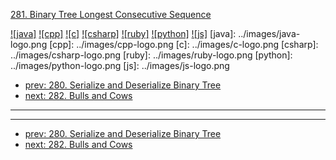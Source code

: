 [281. Binary Tree Longest Consecutive Sequence](https://leetcode.com/problems/binary-tree-longest-consecutive-sequence/)

[![java]](../java/281-binary-tree-longest-consecutive-sequence.md)
[![cpp]](../cpp/281-binary-tree-longest-consecutive-sequence.md)
[![c]](../c/281-binary-tree-longest-consecutive-sequence.md)
[![csharp]](../csharp/281-binary-tree-longest-consecutive-sequence.md)
[![ruby]](../ruby/281-binary-tree-longest-consecutive-sequence.md)
[![python]](../python/281-binary-tree-longest-consecutive-sequence.md)
[![js]](../js/281-binary-tree-longest-consecutive-sequence.md)
[java]: ../images/java-logo.png
[cpp]: ../images/cpp-logo.png
[c]: ../images/c-logo.png
[csharp]: ../images/csharp-logo.png
[ruby]: ../images/ruby-logo.png
[python]: ../images/python-logo.png
[js]: ../images/js-logo.png

- [prev: 280. Serialize and Deserialize Binary Tree](280-serialize-and-deserialize-binary-tree.md)
- [next: 282. Bulls and Cows](282-bulls-and-cows.md)

---


---

- [prev: 280. Serialize and Deserialize Binary Tree](280-serialize-and-deserialize-binary-tree.md)
- [next: 282. Bulls and Cows](282-bulls-and-cows.md)
